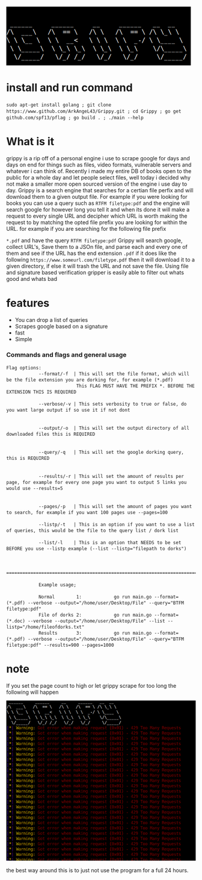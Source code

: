 
![](git/Banner.png)

# install and run command

`sudo apt-get install golang ; git clone https://www.github.com/ArkAngeL43/Grippy.git ; cd Grippy ; go get github.com/spf13/pflag ; go build . ; ./main --help`

# What is it 

grippy is a rip off of a personal engine i use to scrape google for days and days on end for things such as files, video formats, vulnerable servers and whatever i can think of. Recently i made my entire DB of books open to the public for a whole day and let people select files, well today i decided why not make a smaller more open sourced version of the engine i use day to day. Grippy is a search engine that searches for a certian file perfix and will download them to a given output file. For example if you were looking for books you can use a query such as `RTFM filetype:pdf` and the engine will search google for however long you tell it and when its done it will make a request to every single URL and decipher which URL is worth making the request to by matching the opted file prefix you are looking for within the URL. for example if you are searching for the following file prefix

`*.pdf` and have the query `RTFM filetype:pdf` Grippy will search google, collect URL's, Save them to a JSOn file, and parse each and every one of them and see if the URL has the end extension `.pdf` if it does like the following `https://www.someurl.com/filetype.pdf` then it will download it to a given directory, if else it will trash the URL and not save the file. Using file and signature based verification gripper is easily able to filter out whats good and whats bad

# features 

* You can drop a list of queries 
* Scrapes google based on a signature 
* fast 
* Simple 



### Commands and flags and general usage ###

```
Flag options:
			--format/-f  | This will set the file format, which will be the file extension you are dorking for, for example (*.pdf)
						  This FLAG MUST HAVE THE PREFIX *. BEFORE THE EXTENSION THIS IS REQUIRED
				
			--verbose/-v | This sets verbosity to true or false, do you want large output if so use it if not dont

			
			--output/-o  | This will set the output directory of all downloaded files this is REQUIRED

			
			--query/-q   | This will set the google dorking query, this is REQUIRED

			
			--results/-r | This will set the amount of results per page, for example for every one page you want to output 5 links you would use --results=5


			--pages/-p   | This will set the amount of pages you want to search, for example if you want 100 pages use --pages=100

			--listp/-t   | This is an option if you want to use a list of queries, this would be the file to the query list / dork list

			--list/-l    | This is an option that NEEDS to be set BEFORE you use --listp example (--list --listp="filepath to dorks")
		

			==========================================================================================================================

			Example usage;

			Normal        1: 			go run main.go --format=(*.pdf) --verbose --output="/home/user/Desktop/File" --query="BTFM filetype:pdf" 
			File of dorks 2:            go run main.go --format=(*.doc) --verbose --output="/home/user/Desktop/File" --list --listp="/home/fileofdorks.txt"
			Results       3:            go run main.go --format=(*.pdf) --verbose --output="/home/user/Desktop/File" --query="BTFM filetype:pdf" --results=900 --pages=1000

```

# note 

If you set the page count to high or let grippy scrape for too long the following will happen 

![](git/Warning.png)

the best way around this is to just not use the program for a full 24 hours.


